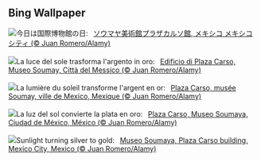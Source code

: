 ## Bing Wallpaper
![](https://www.bing.com/th?id=OHR.MuseoSoumaya_JA-JP0165923558_UHD.jpg&w=1000)今日は国際博物館の日:&nbsp;&ensp;[ソウマヤ美術館プラザカルソ館, メキシコ メキシコシティ (© Juan Romero/Alamy)](https://www.bing.com/th?id=OHR.MuseoSoumaya_JA-JP0165923558_UHD.jpg)
<br><br/>
![](https://www.bing.com/th?id=OHR.MuseoSoumaya_IT-IT1686511851_UHD.jpg&w=1000)La luce del sole trasforma l'argento in oro:&nbsp;&ensp;[Edificio di Plaza Carso, Museo Soumay, Città del Messico (© Juan Romero/Alamy)](https://www.bing.com/th?id=OHR.MuseoSoumaya_IT-IT1686511851_UHD.jpg)
<br><br/>
![](https://www.bing.com/th?id=OHR.MuseoSoumaya_FR-FR5141735106_UHD.jpg&w=1000)La lumière du soleil transforme l'argent en or:&nbsp;&ensp;[Plaza Carso, musée Soumay, ville de Mexico, Mexique (© Juan Romero/Alamy)](https://www.bing.com/th?id=OHR.MuseoSoumaya_FR-FR5141735106_UHD.jpg)
<br><br/>
![](https://www.bing.com/th?id=OHR.MuseoSoumaya_ES-ES7663567636_UHD.jpg&w=1000)La luz del sol convierte la plata en oro:&nbsp;&ensp;[Plaza Carso, Museo Soumaya, Ciudad de México, México (© Juan Romero/Alamy)](https://www.bing.com/th?id=OHR.MuseoSoumaya_ES-ES7663567636_UHD.jpg)
<br><br/>
![](https://www.bing.com/th?id=OHR.MuseoSoumaya_EN-GB1309622714_UHD.jpg&w=1000)Sunlight turning silver to gold:&nbsp;&ensp;[Museo Soumaya, Plaza Carso building, Mexico City, Mexico (© Juan Romero/Alamy)](https://www.bing.com/th?id=OHR.MuseoSoumaya_EN-GB1309622714_UHD.jpg)
<br><br/>
